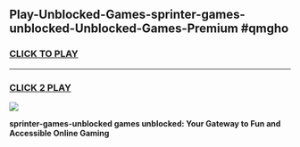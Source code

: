 
## Play-Unblocked-Games-sprinter-games-unblocked-Unblocked-Games-Premium #qmgho
<h3>
<a href="https://premium.freeplayer.one?title=sprinter-games-unblocked&ref=12M">CLICK TO PLAY</a></h3>
<hr>

<h3>
<a href="https://premium.freeplayer.one?title=sprinter-games-unblocked&ref=12M">CLICK 2 PLAY</a>
  
</h3>

<a href="https://premium.freeplayer.one?title=sprinter-games-unblocked&ref=12M"><img src="https://clearcache.store/games.png"></a>


**sprinter-games-unblocked games unblocked: Your Gateway to Fun and Accessible Online Gaming**
